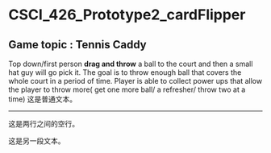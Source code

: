 
# CSCI_426_Prototype2_cardFlipper
## **Game topic :  Tennis Caddy** 
Top down/first person **drag and throw** a ball to the court and then a small hat guy will go pick it.
The goal is to throw enough ball that covers the whole court in a period of time.
Player is able to collect power ups that allow the player to throw more( get one more ball/ a refresher/ throw two at a time) 
这是普通文本。

---

这是两行之间的空行。

这是另一段文本。
